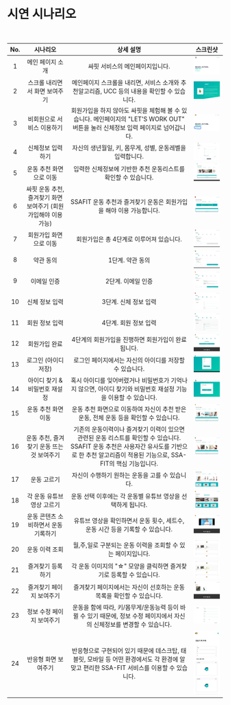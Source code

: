 # 시연 시나리오

<br>

| No.  |                           시나리오                           |                          상세 설명                           |                           스크린샷                           |
| :--: | :----------------------------------------------------------: | :----------------------------------------------------------: | :----------------------------------------------------------: |
|  1   |                       메인 페이지 소개                       |               싸핏 서비스의 메인페이지입니다.                |  <img src="images/메인.png" alt="메인" style="zoom:25%;" />  |
|  2   |                스크롤 내리면서 화면 보여주기                 | 메인페이지 스크롤을 내리면, 서비스 소개와 추천알고리즘, UCC 등의 내용을 확인할 수 있습니다. | <img src="images/스크롤 다운.png" alt="스크롤 다운" style="zoom:25%;" /> |
|  3   |                  비회원으로 서비스 이용하기                  | 회원가입을 하지 않아도 싸핏을 체험해 볼 수 있습니다. 메인페이지의 "LET'S WORK OUT" 버튼을 눌러 신체정보 입력 페이지로 넘어갑니다. | <img src="images/비회원 서비스.jpg" alt="비회원 서비스" style="zoom:25%;" /> |
|  4   |                      신체정보 입력하기                       |  자신의 생년월일, 키, 몸무게, 성별, 운동레벨을 입력합니다.   | <img src="images/신체정보 입력.png" alt="신체정보 입력" style="zoom:25%;" /> |
|  5   |                   운동 추천 화면으로 이동                    | 입력한 신체정보에 기반한 추천 운동리스트를 확인할 수 있습니다. | <img src="images/운동 추천 화면.png" alt="운동 추천 화면" style="zoom:25%;" /> |
|  6   | 싸핏 운동 추천, 즐겨찾기 화면 보여주기 (회원가입해야 이용 가능) | SSAFIT 운동 추천과 즐겨찾기 운동은 회원가입을 해야 이용 가능합니다. | <img src="images/회원전용.jpg" alt="회원전용" style="zoom:25%;" /> |
|  7   |                    회원가입 화면으로 이동                    |           회원가입은 총 4단계로 이루어져 있습니다.           | <img src="images/회원가입 페이지.png" alt="회원가입 페이지" style="zoom:25%;" /> |
|  8   |                          약관 동의                           |                       1단계. 약관 동의                       | <img src="images/약관동의.png" alt="약관동의" style="zoom:25%;" /> |
|  9   |                         이메일 인증                          |                      2단계. 이메일 인증                      | <img src="images/이메일인증.png" alt="이메일인증" style="zoom:25%;" /> |
|  10  |                        신체 정보 입력                        |                    3단계. 신체 정보 입력                     | <img src="images/신체정보.png" alt="신체정보" style="zoom:25%;" /> |
|  11  |                        회원 정보 입력                        |                    4단계. 회원 정보 입력                     | <img src="images/회원정보.png" alt="회원정보" style="zoom:25%;" /> |
|  12  |                        회원가입 완료                         |      4단계의 회원가입을 진행하면 회원가입이 완료됩니다.      | <img src="images/회원가입완료.png" alt="회원가입완료" style="zoom:25%;" /> |
|  13  |                     로그인 (아이디 저장)                     |   로그인 페이지에서는 자신의 아이디를 저장할 수 있습니다.    | <img src="images/로그인.png" alt="로그인" style="zoom:25%;" /> |
|  14  |                아이디 찾기 & 비밀번호 재설정                 | 혹시 아이디를 잊어버렸거나 비밀번호가 기억나지 않으면, 아이디 찾기와 비밀번호 재설정 기능을 이용할 수 있습니다. | <img src="images/아이디 찾기 & 비밀번호 재설정.png" alt="아이디 찾기 & 비밀번호 재설정" style="zoom:25%;" /> |
|  15  |                     운동 추천 화면 이동                      | 운동 추천 화면으로 이동하여 자신이 추천 받은 운동, 전체 운동 등을 확인할 수 있습니다. | <img src="images/운동추천화면.png" alt="운동추천화면" style="zoom:25%;" /> |
|  16  |          운동 추천, 즐겨찾기 운동 뜨는 것 보여주기           | 기존의 운동이력이나 즐겨찾기 이력이 있으면 관련된 운동 리스트를 확인할 수 있습니다. SSAFIT 운동 추천은 사용자간 유사도를 기반으로 한 추천 알고리즘이 적용된 기능으로, SSA-FIT의 핵심 기능입니다. | <img src="images/유사도 추천.png" alt="유사도 추천" style="zoom:25%;" /> |
|  17  |                         운동 고르기                          |       자신이 수행하기 원하는 운동을 고를 수 있습니다.        | <img src="images/운동선택.png" alt="운동선택" style="zoom: 25%;" /> |
|  18  |                  각 운동 유튜브 영상 고르기                  | 운동 선택 이후에는 각 운동별 유튜브 영상을 선택하게 됩니다.  | <img src="images/영상선택.png" alt="영상선택" style="zoom:25%;" /> |
|  19  |             운동 콘텐츠 소비하면서 운동 기록하기             | 유튜브 영상을 확인하면서 운동 횟수, 세트수, 운동 시간 등을 기록할 수 있습니다. | <img src="images/운동기록.png" alt="운동기록" style="zoom:25%;" /> |
|  20  |                        운동 이력 조회                        | 월,주,일로 구분되는 운동 이력을 조회할 수 있는 페이지입니다. | <img src="images/운동이력.png" alt="운동이력" style="zoom:25%;" /> |
|  21  |                      즐겨찾기 등록하기                       | 각 운동 이미지의 "☆" 모양을 클릭하면 즐겨찾기로 등록할 수 있습니다. | <img src="images/즐겨찾기로 등록.jpg" alt="즐겨찾기로 등록" style="zoom:25%;" /> |
|  22  |                   즐겨찾기 페이지 보여주기                   | 즐겨찾기 페이지에서는 자신이 선호하는 운동 목록을 확인할 수 있습니다. | <img src="images/즐겨찾기페이지.png" alt="즐겨찾기페이지" style="zoom:25%;" /> |
|  23  |                  정보 수정 페이지 보여주기                   | 운동을 함에 따라, 키/몸무게/운동능력 등이 바뀔 수 있기 때문에, 정보 수정 페이지에서 자신의 신체정보를 변경할 수 있습니다. | <img src="images/정보수정.png" alt="정보수정" style="zoom:25%;" /> |
|  24  |                     반응형 화면 보여주기                     | 반응형으로 구현되어 있기 때문에 데스크탑, 태블릿, 모바일 등 어떤 환경에서도 각 환경에 알맞고 편리한 SSA-FIT 서비스를 이용할 수 있습니다. | <img src="images/반응형.png" alt="반응형" style="zoom:25%;" /> |
